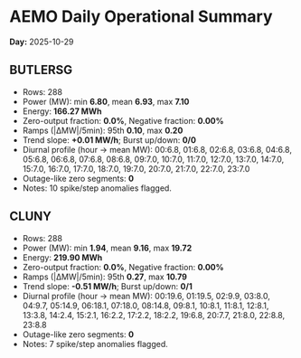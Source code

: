 # AEMO Daily Operational Summary
**Day:** 2025-10-29

## BUTLERSG
- Rows: 288
- Power (MW): min **6.80**, mean **6.93**, max **7.10**
- Energy: **166.27 MWh**
- Zero-output fraction: **0.0%**, Negative fraction: **0.00%**
- Ramps (|ΔMW|/5min): 95th **0.10**, max **0.20**
- Trend slope: **+0.01 MW/h**; Burst up/down: **0/0**
- Diurnal profile (hour → mean MW): 00:6.8, 01:6.8, 02:6.8, 03:6.8, 04:6.8, 05:6.8, 06:6.8, 07:6.8, 08:6.8, 09:7.0, 10:7.0, 11:7.0, 12:7.0, 13:7.0, 14:7.0, 15:7.0, 16:7.0, 17:7.0, 18:7.0, 19:7.0, 20:7.0, 21:7.0, 22:7.0, 23:7.0
- Outage-like zero segments: **0**
- Notes: 10 spike/step anomalies flagged.

## CLUNY
- Rows: 288
- Power (MW): min **1.94**, mean **9.16**, max **19.72**
- Energy: **219.90 MWh**
- Zero-output fraction: **0.0%**, Negative fraction: **0.00%**
- Ramps (|ΔMW|/5min): 95th **0.27**, max **10.79**
- Trend slope: **-0.51 MW/h**; Burst up/down: **0/1**
- Diurnal profile (hour → mean MW): 00:19.6, 01:19.5, 02:9.9, 03:8.0, 04:9.7, 05:14.9, 06:18.1, 07:18.0, 08:14.8, 09:8.1, 10:8.1, 11:8.1, 12:8.1, 13:3.8, 14:2.4, 15:2.1, 16:2.2, 17:2.2, 18:2.2, 19:6.8, 20:7.7, 21:8.0, 22:8.8, 23:8.8
- Outage-like zero segments: **0**
- Notes: 7 spike/step anomalies flagged.

